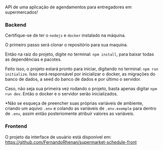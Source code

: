 API de uma aplicação de agendamentos para entregadores em supermercados!

### Backend

Certifique-se de ter o `nodejs` e `docker` instalado na máquina.

O primeiro passo será clonar o repositório para sua maquina.

Então na raiz do projeto, digite no terminal: `npm install`, para baixar todas as dependências e pacotes.

Feito isso, o projeto estará pronto para iniciar, digitando no terminal: `npm run initialize`.
Isso será responsável por inicializar o docker, as migrações do banco de dados, a seed do banco de dados e por último o servidor.

Caso, não seja sua primeira vez rodando o projeto, basta apenas digitar `npm run dev`. Então o docker e o servidor serão inicializados.

*Não se esqueça de preencher suas próprias variáveis de ambiente, criando um aquivo `.env` e colando as variáveis de `.env.exemple` para dentro de `.env`, assim então posteriomente atribuír valores as variáveis.

### Frontend

O projeto da interface de usuário está disponível em:
https://github.com/FernandoRhenan/supermarket-schedule-front
